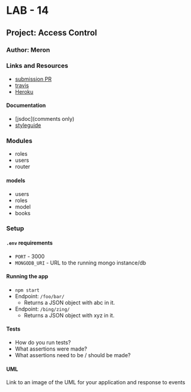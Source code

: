 # LAB - 14

## Project: Access Control

### Author: Meron

### Links and Resources
* [submission PR](https://github.com/meron-401n14/lab-14new/pull/2)
* [travis](http://xyz.com)
* [Heroku](https://lab-14new.herokuapp.com/)


#### Documentation
* [jsdoc](comments only)
* [styleguide](https://github.com/shri/JSDoc-Style-Guide#functions)


### Modules
* roles
* users
* router
#### models
* users
* roles
* model
* books

### Setup
#### `.env` requirements
* `PORT` - 3000
* `MONGODB_URI` - URL to the running mongo instance/db

#### Running the app
* `npm start`
* Endpoint: `/foo/bar/`
  * Returns a JSON object with abc in it.
* Endpoint: `/bing/zing/`
  * Returns a JSON object with xyz in it.
  
#### Tests
* How do you run tests?
* What assertions were made?
* What assertions need to be / should be made?

#### UML
Link to an image of the UML for your application and response to events


